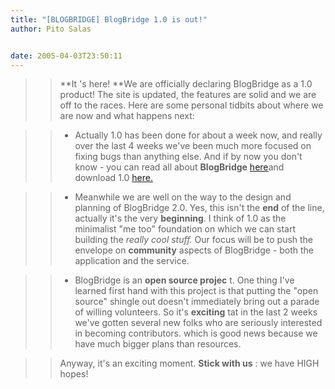 ```yaml
---
title: "[BLOGBRIDGE] BlogBridge 1.0 is out!"
author: Pito Salas


date: 2005-04-03T23:50:11
---
```



>>

>> **It 's here! **We are officially declaring BlogBridge as a 1.0 product!
The site is updated, the features are solid and we are off to the races. Here
are some personal tidbits about where we are now and what happens next:

>>

>>   * Actually 1.0 has been done for about a week now, and really over the
last 4 weeks we've been much more focused on fixing bugs than anything else.
And if by now you don't know - you can read all about **BlogBridge**
[here](<http://www.blogbridge.com>)and download 1.0
[here.](<http://www.blogbridge.com/install/weekly/blogbridge.jnlp>)

>>

>>   * Meanwhile we are well on the way to the design and planning of
BlogBridge 2.0. Yes, this isn't the **end** of the line, actually it's the
very **beginning**. I think of 1.0 as the minimalist "me too" foundation on
which we can start building the _really cool stuff._ Our focus will be to push
the envelope on **community** aspects of BlogBridge - both the application and
the service.

>>

>>   * BlogBridge is an **open source projec** t. One thing I've learned first
hand with this project is that putting the "open source" shingle out doesn't
immediately bring out a parade of willing volunteers. So it's **exciting** tat
in the last 2 weeks we've gotten several new folks who are seriously
interested in becoming contributors. which is good news because we have much
bigger plans than resources.

>>

>>

>>

>> Anyway, it's an exciting moment. **Stick with us** : we have HIGH hopes!


